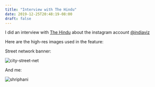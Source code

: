 ```yaml
---
title: "Interview with The Hindu"
date: 2019-12-25T20:48:19-08:00
draft: false
---
```


I did an interview with [The Hindu](https://www.thehindu.com/society/shriphani-palakodety-indiaviz-2019-instagram-data-visualisations-and-india-maps/article30347624.ece) about the instagram account [@indiaviz](https://instagram.com/indiaviz)

Here are the high-res images used in the feature:

Street network banner: 

![city-street-net](/img/cities_high_res.png)

And me:

![shriphani](/img/shriphani.png)
